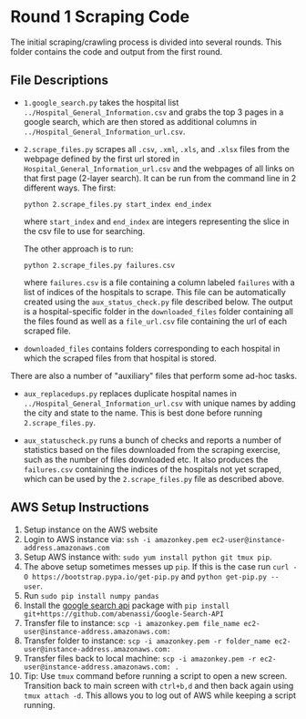 # Round 1 Scraping Code

The initial scraping/crawling process is divided into several rounds. This folder contains the code and output from the first round.

## File Descriptions
- `1.google_search.py` takes the hospital list `../Hospital_General_Information.csv` and grabs the top 3 pages in a google search, which are then stored as additional columns in `../Hospital_General_Information_url.csv`.

- `2.scrape_files.py` scrapes all `.csv`, `.xml`, `.xls`, and `.xlsx` files from the webpage defined by the first url stored in `Hospital_General_Information_url.csv` and the webpages of all links on that first page (2-layer search). It can be run from the command line in 2 different ways. The first:

    `python 2.scrape_files.py start_index end_index`

    where `start_index` and `end_index` are integers representing the slice in the csv file to use for searching.
    
    The other approach is to run:
    
    `python 2.scrape_files.py failures.csv`
    
    where `failures.csv` is a file containing a column labeled `failures` with a list of indices of the hospitals to scrape. This file can be automatically created using the `aux_status_check.py` file described below. The output is a hospital-specific folder in the `downloaded_files` folder containing all the files found as well as a `file_url.csv` file containing the url of each scraped file.

- `downloaded_files` contains folders corresponding to each hospital in which the scraped files from that hospital is stored.

There are also a number of "auxiliary" files that perform some ad-hoc tasks.

- `aux_replacedups.py` replaces duplicate hospital names in `../Hospital_General_Information_url.csv` with unique names by adding the city and state to the name. This is best done before running `2.scrape_files.py`.

- `aux_statuscheck.py` runs a bunch of checks and reports a number of statistics based on the files downloaded from the scraping exercise, such as the number of files downloaded etc. It also produces the `failures.csv` containing the indices of the hospitals not yet scraped, which can be used by the `2.scrape_files.py` file as described above.

## AWS Setup Instructions
1. Setup instance on the AWS website
2. Login to AWS instance via: `ssh -i amazonkey.pem ec2-user@instance-address.amazonaws.com`
3. Setup AWS instance with: `sudo yum install python git tmux pip`.
4. The above setup sometimes messes up `pip`. If this is the case run `curl -O https://bootstrap.pypa.io/get-pip.py` and `python get-pip.py --user`.
5. Run `sudo pip install numpy pandas`
6. Install the [google search api](https://github.com/abenassi/Google-Search-API) package with `pip install git+https://github.com/abenassi/Google-Search-API`
7. Transfer file to instance: `scp -i amazonkey.pem file_name ec2-user@instance-address.amazonaws.com:`
8. Transfer folder to instance: `scp -i amazonkey.pem -r folder_name ec2-user@instance-address.amazonaws.com:`
9. Transfer files back to local machine: `scp -i amazonkey.pem -r ec2-user@instance-address.amazonaws.com: .`
10. Tip: Use `tmux` command before running a script to open a new screen. Transition back to main screen with `ctrl+b,d` and then back again using `tmux attach -d`. This allows you to log out of AWS while keeping a script running.
